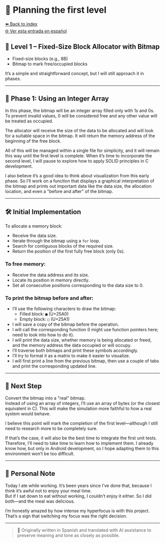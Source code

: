 # 🧱 Planning the first level

[⬅️ Back to index](../journal_index.md)  
[🌐 Ver esta entrada en español](../../es/entries/2025-07-21_allolab.es.md)

## 🧱 Level 1 – Fixed-Size Block Allocator with Bitmap

- Fixed-size blocks (e.g., 8B)  
- Bitmap to mark free/occupied blocks

It’s a simple and straightforward concept, but I will still approach it in phases.

---

## 🧪 Phase 1: Using an Integer Array

In this phase, the bitmap will be an integer array filled only with 1s and 0s. To prevent invalid values, 0 will be considered free and any other value will be treated as occupied.

The allocator will receive the size of the data to be allocated and will look for a suitable space in the bitmap. It will return the memory address of the beginning of the free block.

All of this will be managed within a single file for simplicity, and it will remain this way until the first level is complete. When it’s time to incorporate the second level, I will pause to explore how to apply SOLID principles in C development.

I also believe it’s a good idea to think about visualization from this early phase. So I’ll work on a function that displays a graphical interpretation of the bitmap and prints out important data like the data size, the allocation location, and even a "before and after" of the bitmap.

---

## 🛠️ Initial Implementation

To allocate a memory block:
- Receive the data size.
- Iterate through the bitmap using a `for` loop.
- Search for contiguous blocks of the required size.
- Return the position of the first fully free block (only 0s).

### To free memory:
- Receive the data address and its size.
- Locate its position in memory directly.
- Set all consecutive positions corresponding to the data size to 0.

### To print the bitmap before and after:
- I’ll use the following characters to draw the bitmap:
  - Filled block: `■` (U+25A0)
  - Empty block: `□` (U+25A1)
- I will save a copy of the bitmap before the operation.
- I will call the corresponding function (I might use function pointers here; need to look into how to do it).
- I will print the data size, whether memory is being allocated or freed, and the memory address the data occupied or will occupy.
- I’ll traverse both bitmaps and print these symbols accordingly.
- I’ll try to format it as a matrix to make it easier to visualize.
- I will first print a line from the previous bitmap, then use a couple of tabs and print the corresponding updated line.

---

## 🔁 Next Step

Convert the bitmap into a "real" bitmap.  
Instead of using an array of integers, I’ll use an array of bytes (or the closest equivalent in C). This will make the simulation more faithful to how a real system would behave.

I believe this point will mark the completion of the first level—although I still need to research more to be completely sure.

If that’s the case, it will also be the best time to integrate the first unit tests. Therefore, I’ll need to take time to learn how to implement them. I already know how, but only in Android development, so I hope adapting them to this environment won’t be too difficult.

---

## 📝 Personal Note

Today I ate while working. It’s been years since I’ve done that, because I think it’s awful not to enjoy your meal time.  
But if I sat down to eat without working, I couldn’t enjoy it either. So I did both—and the meal was delicious.

I’m honestly amazed by how intense my hyperfocus is with this project. That’s a sign that switching my focus was the right decision.

---

> 📝 Originally written in Spanish and translated with AI assistance to preserve meaning and tone as closely as possible.